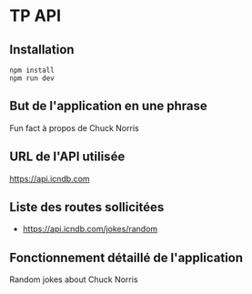 # TP API

## Installation

```
npm install
npm run dev
```

## But de l'application en une phrase

Fun fact à propos de Chuck Norris

## URL de l'API utilisée

https://api.icndb.com

## Liste des routes sollicitées

- https://api.icndb.com/jokes/random

## Fonctionnement détaillé de l'application

Random jokes about Chuck Norris
